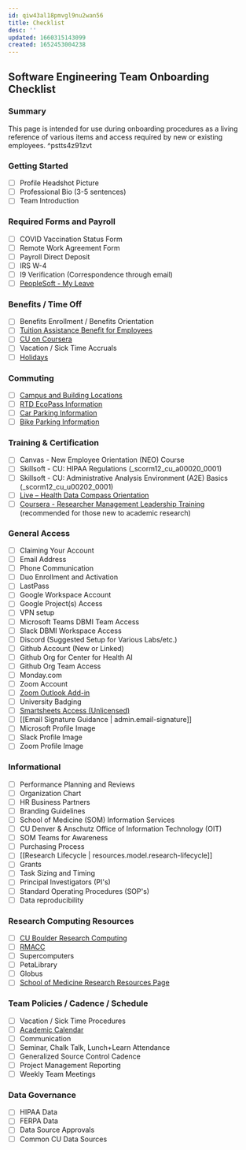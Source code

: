 ```yaml
---
id: qiw43al18pmvgl9nu2wan56
title: Checklist
desc: ''
updated: 1660315143099
created: 1652453004238
---
```

## Software Engineering Team Onboarding Checklist

### Summary

This page is intended for use during onboarding procedures as a living reference of various items and access required by new or existing employees. ^pstts4z91zvt

### Getting Started

- [ ] Profile Headshot Picture
- [ ] Professional Bio (3-5 sentences)
- [ ] Team Introduction

### Required Forms and Payroll

- [ ] COVID Vaccination Status Form
- [ ] Remote Work Agreement Form
- [ ] Payroll Direct Deposit
- [ ] IRS W-4
- [ ] I9 Verification (Correspondence through email)
- [ ] [PeopleSoft - My Leave](https://www.cu.edu/employee-services/payroll/self-service/my-leave)

### Benefits / Time Off

- [ ] Benefits Enrollment / Benefits Orientation
- [ ] [Tuition Assistance Benefit for Employees](https://www.cu.edu/employee-services/benefits-wellness/current-employee/tuition-assistance/tuition-assistance-benefit)
- [ ] [CU on Coursera](https://www.cu.edu/employee-services/professional-growth-training/learning/cu-coursera)
- [ ] Vacation / Sick Time Accruals
- [ ] [Holidays](https://www.cu.edu/employee-services/holidays)

### Commuting

- [ ] [Campus and Building Locations](https://www.cuanschutz.edu/about/cu-anschutz-map)
- [ ] [RTD EcoPass Information](https://www.cuanschutz.edu/offices/facilities-management/parking-transportation-maps/parking/rtd-eco-pass)
- [ ] [Car Parking Information](https://www.cuanschutz.edu/offices/facilities-management/parking-transportation-maps/parking/permit-parking)
- [ ] [Bike Parking Information](https://www.cuanschutz.edu/offices/facilities-management/parking-transportation-maps/parking/bikes-and-scooters)

### Training & Certification

- [ ] Canvas - New Employee Orientation (NEO) Course
- [ ] Skillsoft - CU: HIPAA Regulations (_scorm12_cu_a00020_0001)
- [ ] Skillsoft - CU: Administrative Analysis Environment (A2E) Basics (_scorm12_cu_u00202_0001)
- [ ] [Live – Health Data Compass Orientation](https://www.healthdatacompass.org/data-delivery-services/compass-orientation)
- [ ] [Coursera - Researcher Management Leadership Training](https://www.coursera.org/learn/researcher-management-leadership-training/) (recommended for those new to academic research)

### General Access

- [ ] Claiming Your Account
- [ ] Email Address
- [ ] Phone Communication
- [ ] Duo Enrollment and Activation
- [ ] LastPass
- [ ] Google Workspace Account
- [ ] Google Project(s) Access
- [ ] VPN setup
- [ ] Microsoft Teams DBMI Team Access
- [ ] Slack DBMI Workspace Access
- [ ] Discord (Suggested Setup for Various Labs/etc.)
- [ ] Github Account (New or Linked)
- [ ] Github Org for Center for Health AI
- [ ] Github Org Team Access
- [ ] Monday.com
- [ ] Zoom Account
- [ ] [Zoom Outlook Add-in](https://support.zoom.us/hc/en-us/articles/115005223126-Installing-the-Zoom-for-Outlook-add-in#h_e4f98edd-27ea-4f6b-a993-bdc5b8cc7d04)
- [ ] University Badging
- [ ] [Smartsheets Access (Unlicensed)](https://medschool.zendesk.com/hc/en-us/articles/1500003375301-Creating-an-Unlicensed-user-account)
- [ ] [[Email Signature Guidance | admin.email-signature]]
- [ ] Microsoft Profile Image
- [ ] Slack Profile Image
- [ ] Zoom Profile Image

### Informational

- [ ] Performance Planning and Reviews
- [ ] Organization Chart
- [ ] HR Business Partners
- [ ] Branding Guidelines
- [ ] School of Medicine (SOM) Information Services
- [ ] CU Denver & Anschutz Office of Information Technology (OIT)
- [ ] SOM Teams for Awareness
- [ ] Purchasing Process
- [ ] [[Research Lifecycle | resources.model.research-lifecycle]]
- [ ] Grants
- [ ] Task Sizing and Timing
- [ ] Principal Investigators (PI's)
- [ ] Standard Operating Procedures (SOP's)
- [ ] Data reproducibility

### Research Computing Resources

- [ ] [CU Boulder Research Computing](https://colorado.edu/rc/resources)
- [ ] [RMACC](https://rmacc.org/)
- [ ] Supercomputers
- [ ] PetaLibrary
- [ ] Globus
- [ ] [School of Medicine Research Resources Page](https://som.ucdenver.edu/researchresources)

### Team Policies / Cadence / Schedule

- [ ] Vacation / Sick Time Procedures
- [ ] [Academic Calendar](https://www.cuanschutz.edu/registrar/academic-calendars)
- [ ] Communication
- [ ] Seminar, Chalk Talk, Lunch+Learn Attendance
- [ ] Generalized Source Control Cadence
- [ ] Project Management Reporting
- [ ] Weekly Team Meetings

### Data Governance

- [ ] HIPAA Data
- [ ] FERPA Data
- [ ] Data Source Approvals
- [ ] Common CU Data Sources
